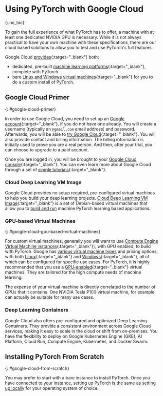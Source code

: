 # Using PyTorch with Google Cloud
{:.no_toc}

To gain the full experience of what PyTorch has to offer, a machine with at least one dedicated NVIDIA GPU is necessary. While it is not always practical to have your own machine with these specifications, there are our cloud based solutions to allow you to test and use PyTorch's full features.

Google Cloud [provides](https://cloud.google.com/products/){:target="_blank"} both:

* dedicated, pre-built [machine learning platforms](https://cloud.google.com/products/ai/){:target="_blank"}, complete with PyTorch
* bare [Linux and Windows virtual machines](https://cloud.google.com/compute/){:target="_blank"} for you to do a custom install of PyTorch.

## Google Cloud Primer
{: #google-cloud-primer}

In order to use Google Cloud, you need to set up an [Google account](https://accounts.google.com/){:target="_blank"}, if you do not have one already. You will create a username (typically an `@gmail.com` email address) and password. Afterwards, you will be able to [try Google Cloud](https://console.cloud.google.com/freetrial){:target="_blank"}. You will also provide contact and billing information. The billing information is initially used to prove you are a real person. And then, after your trial, you can choose to upgrade to a paid account.

Once you are logged in, you will be brought to your [Google Cloud console](https://console.cloud.google.com/){:target="_blank"}.  You can even learn more about Google Cloud through a set of [simple tutorials](https://console.cloud.google.com/getting-started){:target="_blank"}.

### Cloud Deep Learning VM Image

Google Cloud provides no setup required, pre-configured virtual machines to help you build your deep learning projects. [Cloud Deep Learning VM Image](https://cloud.google.com/deep-learning-vm-image/){:target="_blank"} is a set of Debian-based virtual machines that allow you to [build and run](https://cloud.google.com/deep-learning-vm/docs/) machine PyTorch learning based applications.

### GPU-based Virtual Machines
{: #google-cloud-gpu-based-virtual-machines}

For custom virtual machines, generally you will want to use [Compute Engine Virtual Machine instances](https://cloud.google.com/compute/){:target="_blank"}), with GPU enabled, to build with PyTorch. Google has [various virtual machine types](https://console.cloud.google.com/compute/instances) and pricing options, with both [Linux](https://cloud.google.com/compute/docs/quickstart-linux){:target="_blank"} and [Windows](https://cloud.google.com/compute/docs/quickstart-windows){:target="_blank"}, all of which can be configured for specific use cases. For PyTorch, it is highly recommended that you use a [GPU-enabled](https://cloud.google.com/compute/docs/gpus/add-gpus){:target="_blank"} virtual machines. They are tailored for the high compute needs of machine learning.

The expense of your virtual machine is directly correlated to the number of GPUs that it contains. One NVIDIA Tesla P100 virtual machine, for example, can actually be suitable for many use cases.

### Deep Learning Containers

Google Cloud also offers pre-configured and optimized Deep Learning Containers. They provide a consistent environment across Google Cloud services, making it easy to scale in the cloud or shift from on-premises. You have the flexibility to deploy on Google Kubernetes Engine (GKE), AI Platform, Cloud Run, Compute Engine, Kubernetes, and Docker Swarm.

## Installing PyTorch From Scratch
{: #google-cloud-from-scratch}

You may prefer to start with a bare instance to install PyTorch. Once you have connected to your instance, setting up PyTorch is the same as [setting up locally](/get-started) for your operating system of choice.
